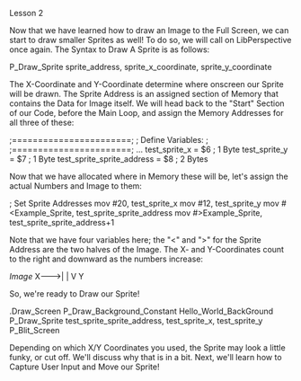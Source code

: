 Lesson 2

Now that we have learned how to draw an Image to the Full Screen, we can start to draw smaller Sprites as well! To do so, we will call on LibPerspective once again. The Syntax to Draw A Sprite is as follows:

  P_Draw_Sprite	sprite_address, sprite_x_coordinate, sprite_y_coordinate

The X-Coordinate and Y-Coordinate determine where onscreen our Sprite will be drawn. The Sprite Address is an assigned section of Memory that contains the Data for Image itself. We will head back to the "Start" Section of our Code, before the Main Loop, and assign the Memory Addresses for all three of these:
  
  ;=======================;
  ;   Define Variables:   ;
  ;=======================;
  ...
  test_sprite_x			=		$6		; 1 Byte
  test_sprite_y			=		$7		; 1 Byte
  test_sprite_sprite_address	=	$8		; 2 Bytes

Now that we have allocated where in Memory these will be, let's assign the actual Numbers and Image to them:

  ; Set Sprite Addresses
  mov	#20, test_sprite_x
	mov	#12, test_sprite_y
	mov	#<Example_Sprite, test_sprite_sprite_address
	mov	#>Example_Sprite, test_sprite_sprite_address+1

Note that we have four variables here; the "<" and ">" for the Sprite Address are the two halves of the Image. The X- and Y-Coordinates count to the right and downward as the numbers increase:

*Image*
X--->|
     |
     V
     Y
     
So, we're ready to Draw our Sprite!

  .Draw_Screen
     P_Draw_Background_Constant Hello_World_BackGround
	   P_Draw_Sprite	test_sprite_sprite_address, test_sprite_x, test_sprite_y
	   P_Blit_Screen

Depending on which X/Y Coordinates you used, the Sprite may look a little funky, or cut off. We'll discuss why that is in a bit. Next, we'll learn how to Capture User Input and Move our Sprite!
